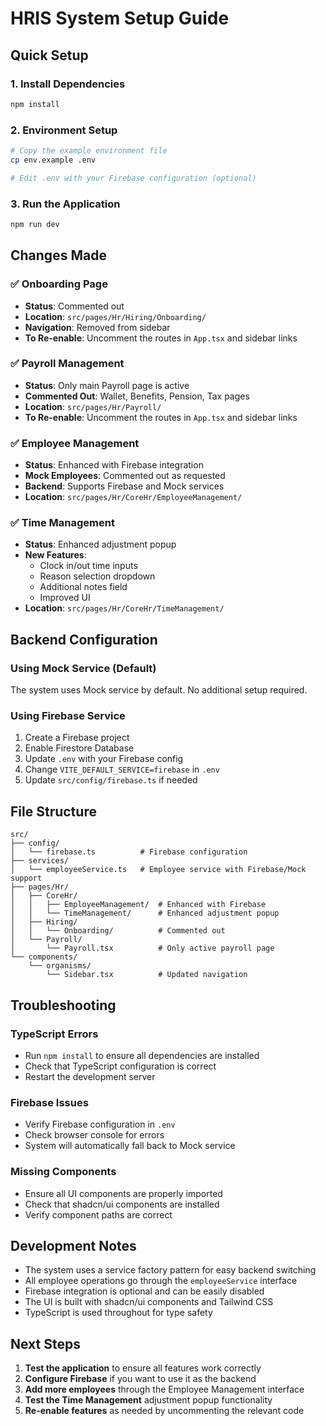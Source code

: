 # HRIS System Setup Guide

## Quick Setup

### 1. Install Dependencies
```bash
npm install
```

### 2. Environment Setup
```bash
# Copy the example environment file
cp env.example .env

# Edit .env with your Firebase configuration (optional)
```

### 3. Run the Application
```bash
npm run dev
```

## Changes Made

### ✅ Onboarding Page
- **Status**: Commented out
- **Location**: `src/pages/Hr/Hiring/Onboarding/`
- **Navigation**: Removed from sidebar
- **To Re-enable**: Uncomment the routes in `App.tsx` and sidebar links

### ✅ Payroll Management
- **Status**: Only main Payroll page is active
- **Commented Out**: Wallet, Benefits, Pension, Tax pages
- **Location**: `src/pages/Hr/Payroll/`
- **To Re-enable**: Uncomment the routes in `App.tsx` and sidebar links

### ✅ Employee Management
- **Status**: Enhanced with Firebase integration
- **Mock Employees**: Commented out as requested
- **Backend**: Supports Firebase and Mock services
- **Location**: `src/pages/Hr/CoreHr/EmployeeManagement/`

### ✅ Time Management
- **Status**: Enhanced adjustment popup
- **New Features**: 
  - Clock in/out time inputs
  - Reason selection dropdown
  - Additional notes field
  - Improved UI
- **Location**: `src/pages/Hr/CoreHr/TimeManagement/`

## Backend Configuration

### Using Mock Service (Default)
The system uses Mock service by default. No additional setup required.

### Using Firebase Service
1. Create a Firebase project
2. Enable Firestore Database
3. Update `.env` with your Firebase config
4. Change `VITE_DEFAULT_SERVICE=firebase` in `.env`
5. Update `src/config/firebase.ts` if needed

## File Structure

```
src/
├── config/
│   └── firebase.ts          # Firebase configuration
├── services/
│   └── employeeService.ts   # Employee service with Firebase/Mock support
├── pages/Hr/
│   ├── CoreHr/
│   │   ├── EmployeeManagement/  # Enhanced with Firebase
│   │   └── TimeManagement/      # Enhanced adjustment popup
│   ├── Hiring/
│   │   └── Onboarding/          # Commented out
│   └── Payroll/
│       └── Payroll.tsx          # Only active payroll page
└── components/
    └── organisms/
        └── Sidebar.tsx          # Updated navigation
```

## Troubleshooting

### TypeScript Errors
- Run `npm install` to ensure all dependencies are installed
- Check that TypeScript configuration is correct
- Restart the development server

### Firebase Issues
- Verify Firebase configuration in `.env`
- Check browser console for errors
- System will automatically fall back to Mock service

### Missing Components
- Ensure all UI components are properly imported
- Check that shadcn/ui components are installed
- Verify component paths are correct

## Development Notes

- The system uses a service factory pattern for easy backend switching
- All employee operations go through the `employeeService` interface
- Firebase integration is optional and can be easily disabled
- The UI is built with shadcn/ui components and Tailwind CSS
- TypeScript is used throughout for type safety

## Next Steps

1. **Test the application** to ensure all features work correctly
2. **Configure Firebase** if you want to use it as the backend
3. **Add more employees** through the Employee Management interface
4. **Test the Time Management** adjustment popup functionality
5. **Re-enable features** as needed by uncommenting the relevant code
